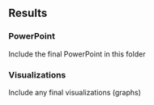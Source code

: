 ## Results

### PowerPoint
Include the final PowerPoint in this folder

### Visualizations
Include any final visualizations (graphs)